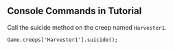 Console Commands in Tutorial
---
Call the suicide method on the creep named `Harvester1`.

```
Game.creeps['Harvester1'].suicide();
```